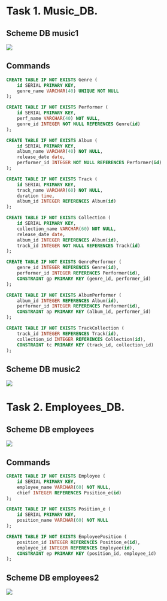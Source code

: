 # Task 1. Music_DB. 
## Scheme DB music1
![](https://github.com/n0iz3on3/sqlpy-PD-62_HW-2/blob/main/music-scheme1.jpg)

## Commands

```sql
CREATE TABLE IF NOT EXISTS Genre (
	id SERIAL PRIMARY KEY,
	genre_name VARCHAR(40) UNIQUE NOT NULL
);

CREATE TABLE IF NOT EXISTS Performer (
	id SERIAL PRIMARY KEY,
	perf_name VARCHAR(40) NOT NULL,
	genre_id INTEGER NOT NULL REFERENCES Genre(id)
);

CREATE TABLE IF NOT EXISTS Album (
	id SERIAL PRIMARY KEY, 
	album_name VARCHAR(40) NOT NULL,
	release_date date,
	performer_id INTEGER NOT NULL REFERENCES Performer(id)
);

CREATE TABLE IF NOT EXISTS Track (
	id SERIAL PRIMARY KEY,
	track_name VARCHAR(60) NOT NULL,
	duration time,
	album_id INTEGER REFERENCES Album(id)
);

CREATE TABLE IF NOT EXISTS Collection (
	id SERIAL PRIMARY KEY,
	collection_name VARCHAR(60) NOT NULL,
	release_date date,
	album_id INTEGER REFERENCES Album(id),
	track_id INTEGER NOT NULL REFERENCES Track(id)
);

CREATE TABLE IF NOT EXISTS GenrePerformer (
	genre_id INTEGER REFERENCES Genre(id),
	performer_id INTEGER REFERENCES Performer(id),
	CONSTRAINT gp PRIMARY KEY (genre_id, performer_id)
);

CREATE TABLE IF NOT EXISTS AlbumPerformer (
	album_id INTEGER REFERENCES Album(id),
	performer_id INTEGER REFERENCES Performer(id),
	CONSTRAINT ap PRIMARY KEY (album_id, performer_id)
);

CREATE TABLE IF NOT EXISTS TrackCollection (
	track_id INTEGER REFERENCES Track(id),
	collection_id INTEGER REFERENCES Collection(id),
	CONSTRAINT tc PRIMARY KEY (track_id, collection_id)
);
```

## Scheme DB music2
![](https://github.com/n0iz3on3/sqlpy-PD-62_HW-2/blob/main/music-scheme2.jpg)

# Task 2. Employees_DB.
## Scheme DB employees
![](https://github.com/n0iz3on3/sqlpy-PD-62_HW-2/blob/main/Employees.jpg)

## Commands

```sql
CREATE TABLE IF NOT EXISTS Employee (
	id SERIAL PRIMARY KEY,
	employee_name VARCHAR(60) NOT NULL,
	chief INTEGER REFERENCES Position_e(id)
);

CREATE TABLE IF NOT EXISTS Position_e (
	id SERIAL PRIMARY KEY,
	position_name VARCHAR(60) NOT NULL
);

CREATE TABLE IF NOT EXISTS EmployeePosition (
	position_id INTEGER REFERENCES Position_e(id),
	employee_id INTEGER REFERENCES Employee(id),
	CONSTRAINT ep PRIMARY KEY (position_id, employee_id)
);
```

## Scheme DB employees2
![](https://github.com/n0iz3on3/sqlpy-PD-62_HW-2/blob/main/Employees2.jpg)

